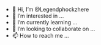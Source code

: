- 👋 Hi, I’m @Legendphockzhere
- 👀 I’m interested in ...
- 🌱 I’m currently learning ...
- 💞️ I’m looking to collaborate on ...
- 📫 How to reach me ...

<!---
Legendphockzhere/Legendphockzhere is a ✨ special ✨ repository because its `README.md` (this file) appears on your GitHub profile.
You can click the Preview link to take a look at your changes.
--->
